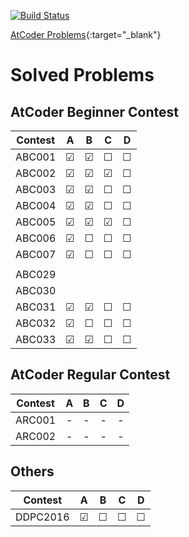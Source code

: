 <!--
# How to use atcoder.sh

``` shellscript:atcoder.sh
./atcoder.sh
```

Input directory name then make directory and change directory automatically.
-->
[![Build Status](https://travis-ci.org/mille-f/atcoder_codes.svg)](https://travis-ci.org/mille-f/atcoder_codes)

[AtCoder Problems](http://kenkoooo.com/atcoder/?user=s2035421&rivals=&kind=category){:target="_blank"}

# Solved Problems
## AtCoder Beginner Contest

|Contest| A | B | C | D |
|:-----:|:-:|:-:|:-:|:-:|
|ABC001 |&#x2611;|&#x2611;|&#x2610;|&#x2610;|
|ABC002 |&#x2611;|&#x2611;|&#x2611;|&#x2610;|
|ABC003 |&#x2611;|&#x2611;|&#x2610;|&#x2610;|
|ABC004 |&#x2611;|&#x2611;|&#x2610;|&#x2610;|
|ABC005 |&#x2611;|&#x2611;|&#x2611;|&#x2610;|
|ABC006 |&#x2611;|&#x2610;|&#x2610;|&#x2610;|
|ABC007 |&#x2611;|&#x2610;|&#x2610;|&#x2610;|
| | | | | |
|ABC029 |||||
|ABC030 |||||
|ABC031 |&#x2611;|&#x2611;|&#x2610;|&#x2610;|
|ABC032 |&#x2611;|&#x2610;|&#x2610;|&#x2610;|
|ABC033 |&#x2611;|&#x2611;|&#x2610;|&#x2610;|

## AtCoder Regular Contest
|Contest| A | B | C | D |
|:-----:|:-:|:-:|:-:|:-:|
|ARC001 |-|-|-|-|
|ARC002 |-|-|-|-|

## Others

|Contest| A | B | C | D |
|:-----:|:-:|:-:|:-:|:-:|
|DDPC2016|&#x2611;|&#x2610;|&#x2610;|&#x2610;|




